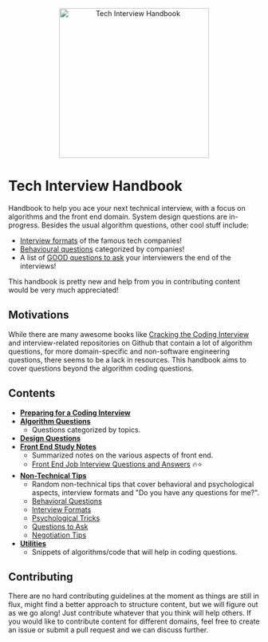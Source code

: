 <div align="center">
  <img src="https://cdn.rawgit.com/yangshun/tech-interview-handbook/master/assets/book.svg" alt="Tech Interview Handbook" width="300">
</div>

# Tech Interview Handbook

Handbook to help you ace your next technical interview, with a focus on algorithms and the front end domain. System design questions are in-progress. Besides the usual algorithm questions, other cool stuff include:

- [Interview formats](non-technical/format.md) of the famous tech companies!
- [Behavioural questions](non-technical/behavioral.md) categorized by companies!
- A list of [GOOD questions to ask](non-technical/questions-to-ask.md) your interviewers the end of the interviews!

This handbook is pretty new and help from you in contributing content would be very much appreciated!

## Motivations

While there are many awesome books like [Cracking the Coding Interview](http://www.crackingthecodinginterview.com/) and interview-related repositories on Github that contain a lot of algorithm questions, for more domain-specific and non-software engineering questions, there seems to be a lack in resources. This handbook aims to cover questions beyond the algorithm coding questions.

## Contents

- **[Preparing for a Coding Interview](preparing)**
- **[Algorithm Questions](algorithms)**
  - Questions categorized by topics.
- **[Design Questions](design)**
- **[Front End Study Notes](front-end)**
  - Summarized notes on the various aspects of front end.
  - [Front End Job Interview Questions and Answers](front-end/interview-questions.md) 🔥⭐
- **[Non-Technical Tips](non-technical)**
  - Random non-technical tips that cover behavioral and psychological aspects, interview formats and "Do you have any questions for me?".
  - [Behavioral Questions](non-technical/behavioral.md)
  - [Interview Formats](non-technical/format.md)
  - [Psychological Tricks](non-technical/psychological.md)
  - [Questions to Ask](non-technical/questions-to-ask.md)
  - [Negotiation Tips](non-technical/negotiation.md)
- **[Utilities](utilities)**
  - Snippets of algorithms/code that will help in coding questions.

## Contributing

There are no hard contributing guidelines at the moment as things are still in flux, might find a better approach to structure content, but we will figure out as we go along! Just contribute whatever that you think will help others. If you would like to contribute content for different domains, feel free to create an issue or submit a pull request and we can discuss further.
